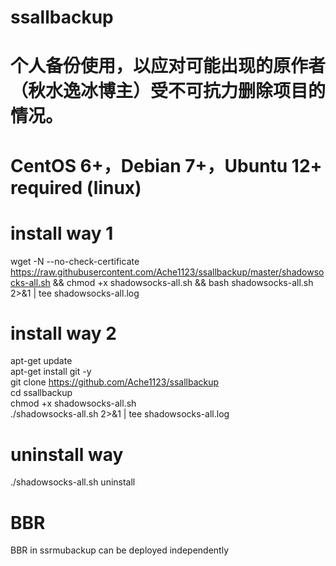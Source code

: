 # ssallbackup
# 个人备份使用，以应对可能出现的原作者（秋水逸冰博主）受不可抗力删除项目的情况。

# CentOS 6+，Debian 7+，Ubuntu 12+ required (linux)
# install way 1
wget -N --no-check-certificate https://raw.githubusercontent.com/Ache1123/ssallbackup/master/shadowsocks-all.sh && chmod +x shadowsocks-all.sh && bash shadowsocks-all.sh 2>&1 | tee shadowsocks-all.log
# install way 2
apt-get update   
apt-get install git -y    
git clone https://github.com/Ache1123/ssallbackup   
cd ssallbackup     
chmod +x shadowsocks-all.sh   
./shadowsocks-all.sh 2>&1 | tee shadowsocks-all.log  
# uninstall way
./shadowsocks-all.sh uninstall
# BBR
BBR in ssrmubackup can be deployed independently
